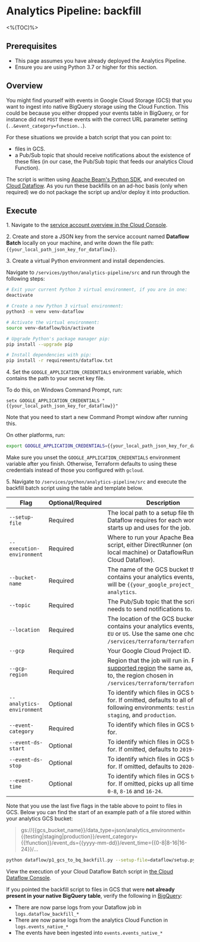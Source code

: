 # Analytics Pipeline: backfill
<%(TOC)%>

## Prerequisites

* This page assumes you have already deployed the Analytics Pipeline.
* Ensure you are using Python 3.7 or higher for this section.

## Overview

You might find yourself with events in Google Cloud Storage (GCS) that you want to ingest into native BigQuery storage using the Cloud Function. This could be because you either dropped your events table in BigQuery, or for instance did not `POST` these events with the correct URL parameter setting (`..&event_category=function..`).

For these situations we provide a batch script that you can point to:

* files in GCS.
* a Pub/Sub topic that should receive notifications about the existence of these files (in our case, the Pub/Sub topic that feeds our analytics Cloud Function).

The script is written using [Apache Beam's Python SDK](https://beam.apache.org/documentation/sdks/python/), and executed on [Cloud Dataflow](https://cloud.google.com/dataflow/). As you run these backfills on an ad-hoc basis (only when required) we do not package the script up and/or deploy it into production.

## Execute

1\. Navigate to the [service account overview in the Cloud Console](https://console.cloud.google.com/iam-admin/serviceaccounts).

2\. Create and store a JSON key from the service account named **Dataflow Batch** locally on your machine, and write down the file path: `{{your_local_path_json_key_for_dataflow}}`.

3\. Create a virtual Python environment and install dependencies.

Navigate to `/services/python/analytics-pipeline/src` and run through the following steps:

```sh
# Exit your current Python 3 virtual environment, if you are in one:
deactivate

# Create a new Python 3 virtual environment:
python3 -m venv venv-dataflow

# Activate the virtual environment:
source venv-dataflow/bin/activate

# Upgrade Python's package manager pip:
pip install --upgrade pip

# Install dependencies with pip:
pip install -r requirements/dataflow.txt
```

4\. Set the `GOOGLE_APPLICATION_CREDENTIALS` environment variable, which contains the path to your secret key file.

To do this, on Windows Command Prompt, run:

```
setx GOOGLE_APPLICATION_CREDENTIALS "{{your_local_path_json_key_for_dataflow}}"
```

Note that you need to start a new Command Prompt window after running this.

On other platforms, run:

```sh
export GOOGLE_APPLICATION_CREDENTIALS={{your_local_path_json_key_for_dataflow}}
```

Make sure you unset the `GOOGLE_APPLICATION_CREDENTIALS` environment variable after you finish. Otherwise, Terraform defaults to using these credentials instead of those you configured with `gcloud`.

5\. Navigate to `/services/python/analytics-pipeline/src` and execute the backfill batch script using the table and template below.

| Flag | Optional/Required | Description |
|------|-------------------|-------------|
| `--setup-file` | Required | The local path to a setup file that Dataflow requires for each worker it starts up and uses for the job. |
| `--execution-environment` | Required | Where to run your Apache Beam batch script, either DirectRunner (on your local machine) or DataflowRunner (on Cloud Dataflow). |
| `--bucket-name` | Required | The name of the GCS bucket that contains your analytics events, which will be `{{your_google_project_id}}-analytics`. |
| `--topic` | Required | The Pub/Sub topic that the script needs to send notifications to. |
| `--location` | Required | The location of the GCS bucket that contains your analytics events, either `EU` or `US`. Use the same one chosen in `/services/terraform/terraform.tfvars`. |
| `--gcp` | Required | Your Google Cloud Project ID. |
| `--gcp-region` | Required | Region that the job will run in. Pick [a supported region](https://cloud.google.com/dataflow/docs/concepts/regional-endpoints) the same as, or close to, the region chosen in `/services/terraform/terraform.tfvars`. |
| `--analytics-environment` | Optional | To identify which files in GCS to backfill for. If omitted, defaults to all of the following environments: `testing`, `staging`, and `production`. |
| `--event-category` | Required | To identify which files in GCS to backfill for. |
| `--event-ds-start` | Optional | To identify which files in GCS to backfill for. If omitted, defaults to `2019-01-01` |
| `--event-ds-stop` | Optional | To identify which files in GCS to backfill for. If omitted, defaults to `2020-12-31` |
| `--event-time` | Optional | To identify which files in GCS to backfill for. If omitted, picks up all time periods: `0-8`, `8-16` and `16-24`. |

Note that you use the last five flags in the table above to point to files in GCS. Below you can find the start of an example path of a file stored within your analytics GCS bucket:

> gs://{{gcs_bucket_name}}/data_type=json/analytics_environment={{testing|staging|production}}/event_category={{!function}}/event_ds={{yyyy-mm-dd}}/event_time={{0-8|8-16|16-24}}/...

```sh
python dataflow/p1_gcs_to_bq_backfill.py --setup-file=dataflow/setup.py --execution-environment=DataflowRunner --local-sa-key={{your_local_path_json_key_for_dataflow}} --bucket-name={{your_google_project_id}}-analytics --topic=cloud-function-gcs-to-bq-topic --location={{your_analytics_bucket_location}} --gcp={{your_google_project_id}} --gcp-region={{your_google_cloud_region}} --analytics-environment=testing --event-category=cold
```

View the execution of your Cloud Dataflow Batch script in [the Cloud Dataflow Console](https://console.cloud.google.com/dataflow).

If you pointed the backfill script to files in GCS that were **not already present in your native BigQuery table**, verify the following in [BigQuery](https://console.cloud.google.com/bigquery):

- There are now parse logs from your Dataflow job in `logs.dataflow_backfill_*`
- There are now parse logs from the analytics Cloud Function in `logs.events_native_*`
- The events have been ingested into `events.events_native_*`

